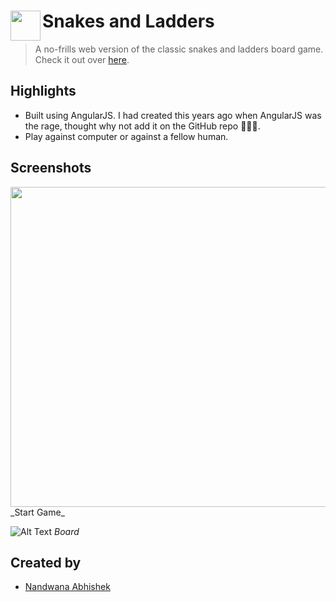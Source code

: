 # <img src="https://user-images.githubusercontent.com/36832784/89706016-cce73580-d97f-11ea-9e39-31c731b67dd2.png" height="48" align="left"> Snakes and Ladders

> A no-frills web version of the classic snakes and ladders board game. Check it out over [here](https://heuristic-jang-27db68.netlify.app/#/snakes-and-ladders/game-select).

## Highlights

- Built using AngularJS. I had created this years ago when AngularJS was the rage, thought why not add it on the GitHub repo 🤷🏼‍♂️.
- Play against computer or against a fellow human.

## Screenshots

<img src="https://user-images.githubusercontent.com/36832784/89706139-93fb9080-d980-11ea-9d35-222a4908a227.png" width="512">
_Start Game_

![Alt Text](https://media.giphy.com/media/WovSJAihr1ypWaRzLZ/giphy.gif)
_Board_

## Created by

- [Nandwana Abhishek](https://mobile.twitter.com/nandwana92)
